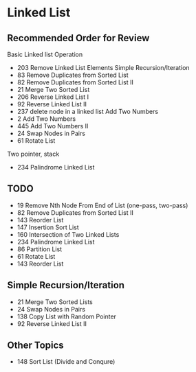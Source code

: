 # Linked List

## Recommended Order for Review
Basic Linked list Operation
* 203 Remove Linked List Elements
Simple Recursion/Iteration
* 83 Remove Duplicates from Sorted List
* 82 Remove Duplicates from Sorted List II
* 21 Merge Two Sorted List
* 206 Reverse Linked List I
* 92 Reverse Linked List II
* 237 delete node in a linked list
Add Two Numbers
* 2 Add Two Numbers
* 445 Add Two Numbers II
* 24 Swap Nodes in Pairs
* 61 Rotate List

Two pointer, stack
* 234 Palindrome Linked List

## TODO
* 19 Remove Nth Node From End of List (one-pass, two-pass)
* 82 Remove Duplicates from Sorted List II
* 143 Reorder List
* 147 Insertion Sort List
* 160 Intersection of Two Linked Lists
* 234 Palindrome Linked List
* 86 Partition List
* 61 Rotate List
* 143 Reorder List

## Simple Recursion/Iteration
* 21 Merge Two Sorted Lists
* 24 Swap Nodes in Pairs
* 138 Copy List with Random Pointer
* 92 Reverse Linked List II

## Other Topics
* 148 Sort List (Divide and Conqure)


